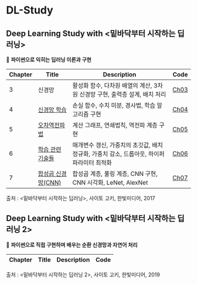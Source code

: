 # DL-Study

## Deep Learning Study with <밑바닥부터 시작하는 딥러닝>

📓 **파이썬으로 익히는 딥러닝 이론과 구현**

Chapter|Title|Description|Code
---|---|---|---
3|신경망|활성화 함수, 다차원 배열의 계산, 3차원 신경망 구현, 출력층 설계, 배치 처리|[Ch03](https://github.com/SoyeonHH/DL/blob/main/03NN.ipynb)
4|[신경망 학습](https://github.com/SoyeonHH/DL/blob/main/Ch04.pdf)|손실 함수, 수치 미분, 경사법, 학습 알고리즘 구현|[Ch04](https://github.com/SoyeonHH/DL/blob/main/04NN-learning.ipynb)
5|[오차역전파법](https://github.com/SoyeonHH/DL/blob/main/Ch05.pdf) | 계산 그래프, 연쇄법칙, 역전파 계층 구현|[Ch05](https://github.com/SoyeonHH/DL/blob/main/05-Backpropagation.ipynb)
6|[학습 관련 기술들](https://github.com/SoyeonHH/DL/blob/main/Ch06.pdf) | 매개변수 갱신, 가중치의 초깃값, 배치 정규화, 가중치 감소, 드롭아웃, 하이퍼파라미터 최적화|[Ch06](https://github.com/SoyeonHH/DL/blob/main/06-TrainingTech.ipynb)
7|[합성곱 신경망(CNN)](https://github.com/SoyeonHH/DL/blob/main/Ch07.pdf) | 합성곱 계층, 풀링 계층, CNN 구현, CNN 시각화, LeNet, AlexNet|[Ch07](https://github.com/SoyeonHH/DL/blob/main/07-CNN.ipynb)


출처 : <밑바닥부터 시작하는 딥러닝>, 사이토 고키, 한빛미디어, 2017


## Deep Learning Study with <밑바닥부터 시작하는 딥러닝 2>

📓 **파이썬으로 직접 구현하며 배우는 순환 신경망과 자연어 처리**

Chapter|Title|Description|Code
---|---|---|---


출처 : <밑바닥부터 시작하는 딥러닝 2>, 사이토 고키, 한빛미디어, 2019
